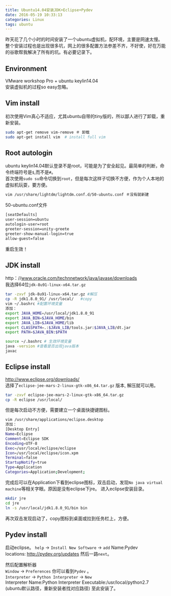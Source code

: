 ```yaml
---
title: Ubuntu14.04安装JDK+Eclipse+Pydev
date: 2016-05-19 10:33:13
categories: Linux
tags: ubuntu
---
```

昨天花了几个小时的时间安装了一个ubuntu虚拟机，配环境，主要是网速太慢。整个安装过程也是出现很多坑，网上的很多配置方法参差不齐，不好使，好在万能的谷歌帮我解决了所有的坑。有必要记录下。
## Environment
VMware workshop Pro + ubuntu keylin14.04  
安装虚拟机的过程so easy忽略。
## Vim install
初次使用Vim真心不适应，尤其ubuntu自带的tiny版的，所以鄙人进行了卸载，重新安装。   
```bash  
sudo apt-get remove vim-remove ＃ 卸载
sudo apt-get install vim  # install full vim
```
## Root autologin
ubuntu keylin14.04默认登录不是root，可能是为了安全起见。最简单的判断，命令终端符号是`$`,而不是`#`。  
首次使用`sudo su`命令切换到`root`，但是每次这样子切换不方便，作为个人本地的虚拟机玩耍，要方便。
   
```bash
vim /usr/share/lightdm/lightdm.conf.d/50-ubuntu.conf ＃没有就新建 
```

50-ubuntu.conf文件
```bash
[seatDefaults]
user-session=ubuntu
autologin-user=root
greeter-session=unity-greete
greeter-show-manual-login=true
allow-guest=false
```
重启生效！
## JDK install
http：//www.oracle.com/technnetwork/java/javase/downloads  
我选择64位`jdk-8u91-linux-x64.tar.gz`
```bash
tar -zxvf jdk-8u91-linux-x64.tar.gz #解压
cp -R jdk1.8.0_91/ /usr/local/   #copy
vim ~/.bashrc #配置环境变量
添加：
export JAVA_HOME=/usr/local/jdk1.8.0_91
export JAVA_BIN=$JAVA_HOME/bin
export JAVA_LIB=$JAVA_HOME/lib 
export CLASSPATH=.:$JAVA_LIB/tools.jar:$JAVA_LIB/dt.jar
export PATH=$JAVA_BIN:$PATH

source ~/.bashrc # 生效环境变量
java -version #查看是否出现java版本
javac 
```

## Eclipse install
http://www.eclipse.org/downloads/   
选择了`eclipse-jee-mars-2-linux-gtk-x86_64.tar.gz` 版本, 解压就可以用。
```bash
tar -zxvf eclipse-jee-mars-2-linux-gtk-x86_64.tar.gz
cp -R eclipse /usr/local/

```
 但是每次启动不方便，需要建立一个桌面快捷键图标。
```bash
vim /usr/share/applications/eclipse.desktop
添加：
[Desktop Entry]
Name=Eclipse
Comment=Eclipse SDK
Encoding=UTF-8
Exec=/usr/local/eclipse/eclipse
Icon=/usr/local/eclipse/icon.xpm
Terminal=false
StartupNotify=true
Type=Application
Categories=Application;Development;
```
完成后可以在Application下看到eclipse图标，双击启动，发现`No java virtual machine`等相关字眼。原因是没有eclipse下jre。 进入eclipse安装目录。
```bash
mkdir jre
cd jre
ln -s /usr/local/jdk1.8.0_91/bin bin
```
再次双击发现启动了，copy图标到桌面或拉到任务栏上，方便。
## Pydev install
启动eclipse。
`help` -> `Install New Software` -> `add`
Name:Pydev    
locations: http://pydev.org/updates
然后一路`next`。  

然后配置解析器  
`Window` -> `Preferences` 你可以看到`Pydev` 。  
`Interpreter` -> `Python Interpreter` -> `New`  
Interpreter Name:Python 
Interpreter Executable:/usr/local/python2.7 (ubuntu默认路径，重新安装者找对应路径)
至此安装了。


  